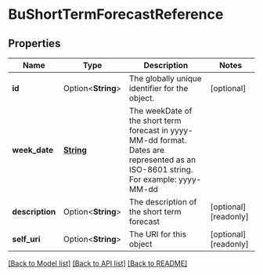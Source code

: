 # BuShortTermForecastReference

## Properties

Name | Type | Description | Notes
------------ | ------------- | ------------- | -------------
**id** | Option<**String**> | The globally unique identifier for the object. | [optional]
**week_date** | [**String**](string.md) | The weekDate of the short term forecast in yyyy-MM-dd format. Dates are represented as an ISO-8601 string. For example: yyyy-MM-dd | 
**description** | Option<**String**> | The description of the short term forecast | [optional][readonly]
**self_uri** | Option<**String**> | The URI for this object | [optional][readonly]

[[Back to Model list]](../README.md#documentation-for-models) [[Back to API list]](../README.md#documentation-for-api-endpoints) [[Back to README]](../README.md)


